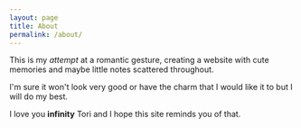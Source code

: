 ```yaml
---
layout: page
title: About
permalink: /about/
---
```


This is my *attempt* at a romantic gesture, creating a website with cute memories and maybe little notes scattered throughout.

I'm sure it won't look very good or have the charm that I would like it to but I will do my best.

I love you **infinity** Tori and I hope this site reminds you of that.